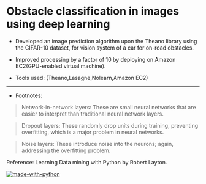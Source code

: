 # Obstacle classification in images using deep learning
* Developed an image prediction algorithm upon the Theano library using the CIFAR-10 dataset, for vision system of a car for on-road obstacles.
* Improved processing by a factor of 10 by deploying on Amazon EC2(GPU-enabled virtual machine).

* Tools used: (Theano,Lasagne,Nolearn,Amazon EC2)
___
* Footnotes:
> Network-in-network layers: These are small neural networks that are easier to interpret than traditional neural network layers.

> Dropout layers: These randomly drop units during training, preventing overfitting, which is a major problem in neural networks.

> Noise layers: These introduce noise into the neurons; again, addressing the overfitting problem.

Reference: Learning Data mining with Python by Robert Layton.

[![made-with-python](https://img.shields.io/badge/Made%20with-Python-1f425f.svg)](https://www.python.org/) 
